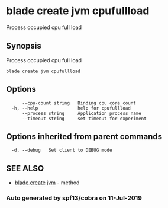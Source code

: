 # blade create jvm cpufullload

Process occupied cpu full load

## Synopsis

Process occupied cpu full load

```text
blade create jvm cpufullload
```

## Options

```text
      --cpu-count string   Binding cpu core count
  -h, --help               help for cpufullload
      --process string     Application process name
      --timeout string     set timeout for experiment
```

## Options inherited from parent commands

```text
  -d, --debug   Set client to DEBUG mode
```

## SEE ALSO

* [blade create jvm](blade_create_jvm.md)     - method

### Auto generated by spf13/cobra on 11-Jul-2019

